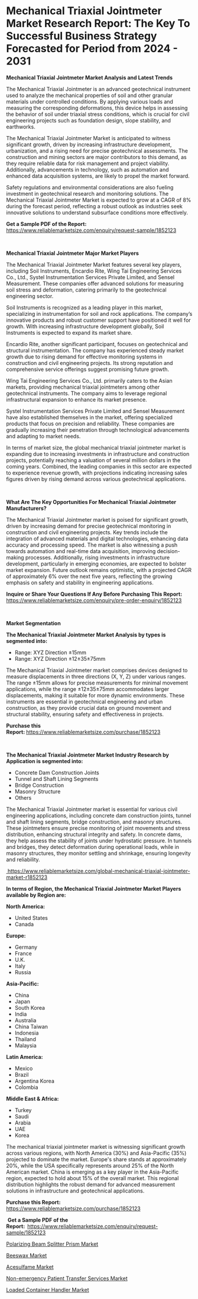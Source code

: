 <p><h1>Mechanical Triaxial Jointmeter Market Research Report: The Key To Successful Business Strategy Forecasted for Period from 2024 - 2031</h1></p><p><strong>Mechanical Triaxial Jointmeter Market Analysis and Latest Trends</strong></p>
<p><p>The Mechanical Triaxial Jointmeter is an advanced geotechnical instrument used to analyze the mechanical properties of soil and other granular materials under controlled conditions. By applying various loads and measuring the corresponding deformations, this device helps in assessing the behavior of soil under triaxial stress conditions, which is crucial for civil engineering projects such as foundation design, slope stability, and earthworks.</p><p>The Mechanical Triaxial Jointmeter Market is anticipated to witness significant growth, driven by increasing infrastructure development, urbanization, and a rising need for precise geotechnical assessments. The construction and mining sectors are major contributors to this demand, as they require reliable data for risk management and project viability. Additionally, advancements in technology, such as automation and enhanced data acquisition systems, are likely to propel the market forward. </p><p>Safety regulations and environmental considerations are also fueling investment in geotechnical research and monitoring solutions. The Mechanical Triaxial Jointmeter Market is expected to grow at a CAGR of 8% during the forecast period, reflecting a robust outlook as industries seek innovative solutions to understand subsurface conditions more effectively.</p></p>
<p><strong>Get a Sample PDF of the Report:&nbsp;</strong> <a href="https://www.reliablemarketsize.com/enquiry/request-sample/1852123?utm_campaign=1105&utm_medium=2&utm_source=Github&utm_content=ia&utm_term=18102024&utm_id=mechanical-triaxial-jointmeter">https://www.reliablemarketsize.com/enquiry/request-sample/1852123</a></p>
<p>&nbsp;</p>
<p><strong>Mechanical Triaxial Jointmeter Major Market Players</strong></p>
<p><p>The Mechanical Triaxial Jointmeter Market features several key players, including Soil Instruments, Encardio Rite, Wing Tai Engineering Services Co., Ltd., Systel Instrumentation Services Private Limited, and Sensel Measurement. These companies offer advanced solutions for measuring soil stress and deformation, catering primarily to the geotechnical engineering sector.</p><p>Soil Instruments is recognized as a leading player in this market, specializing in instrumentation for soil and rock applications. The company’s innovative products and robust customer support have positioned it well for growth. With increasing infrastructure development globally, Soil Instruments is expected to expand its market share.</p><p>Encardio Rite, another significant participant, focuses on geotechnical and structural instrumentation. The company has experienced steady market growth due to rising demand for effective monitoring systems in construction and civil engineering projects. Its strong reputation and comprehensive service offerings suggest promising future growth.</p><p>Wing Tai Engineering Services Co., Ltd. primarily caters to the Asian markets, providing mechanical triaxial jointmeters among other geotechnical instruments. The company aims to leverage regional infrastructural expansion to enhance its market presence.</p><p>Systel Instrumentation Services Private Limited and Sensel Measurement have also established themselves in the market, offering specialized products that focus on precision and reliability. These companies are gradually increasing their penetration through technological advancements and adapting to market needs.</p><p>In terms of market size, the global mechanical triaxial jointmeter market is expanding due to increasing investments in infrastructure and construction projects, potentially reaching a valuation of several million dollars in the coming years. Combined, the leading companies in this sector are expected to experience revenue growth, with projections indicating increasing sales figures driven by rising demand across various geotechnical applications.</p></p>
<p>&nbsp;</p>
<p><strong>What Are The Key Opportunities For Mechanical Triaxial Jointmeter Manufacturers?</strong></p>
<p><p>The Mechanical Triaxial Jointmeter market is poised for significant growth, driven by increasing demand for precise geotechnical monitoring in construction and civil engineering projects. Key trends include the integration of advanced materials and digital technologies, enhancing data accuracy and processing speed. The market is also witnessing a push towards automation and real-time data acquisition, improving decision-making processes. Additionally, rising investments in infrastructure development, particularly in emerging economies, are expected to bolster market expansion. Future outlook remains optimistic, with a projected CAGR of approximately 6% over the next five years, reflecting the growing emphasis on safety and stability in engineering applications.</p></p>
<p><strong>Inquire or Share Your Questions If Any Before Purchasing This Report:</strong> <a href="https://www.reliablemarketsize.com/enquiry/pre-order-enquiry/1852123?utm_campaign=1105&utm_medium=2&utm_source=Github&utm_content=ia&utm_term=18102024&utm_id=mechanical-triaxial-jointmeter">https://www.reliablemarketsize.com/enquiry/pre-order-enquiry/1852123</a></p>
<p>&nbsp;</p>
<p><strong>Market Segmentation</strong></p>
<p><strong>The Mechanical Triaxial Jointmeter Market Analysis by types is segmented into:</strong></p>
<p><ul><li>Range: XYZ Direction ±15mm</li><li>Range: XYZ Direction ±12±35±75mm</li></ul></p>
<p><p>The Mechanical Triaxial Jointmeter market comprises devices designed to measure displacements in three directions (X, Y, Z) under various ranges. The range ±15mm allows for precise measurements for minimal movement applications, while the range ±12±35±75mm accommodates larger displacements, making it suitable for more dynamic environments. These instruments are essential in geotechnical engineering and urban construction, as they provide crucial data on ground movement and structural stability, ensuring safety and effectiveness in projects.</p></p>
<p><strong>Purchase this Report:&nbsp;</strong><a href="https://www.reliablemarketsize.com/purchase/1852123?utm_campaign=1105&utm_medium=2&utm_source=Github&utm_content=ia&utm_term=18102024&utm_id=mechanical-triaxial-jointmeter">https://www.reliablemarketsize.com/purchase/1852123</a></p>
<p>&nbsp;</p>
<p><strong>The Mechanical Triaxial Jointmeter Market Industry Research by Application is segmented into:</strong></p>
<p><ul><li>Concrete Dam Construction Joints</li><li>Tunnel and Shaft Lining Segments</li><li>Bridge Construction</li><li>Masonry Structure</li><li>Others</li></ul></p>
<p><p>The Mechanical Triaxial Jointmeter market is essential for various civil engineering applications, including concrete dam construction joints, tunnel and shaft lining segments, bridge construction, and masonry structures. These jointmeters ensure precise monitoring of joint movements and stress distribution, enhancing structural integrity and safety. In concrete dams, they help assess the stability of joints under hydrostatic pressure. In tunnels and bridges, they detect deformation during operational loads, while in masonry structures, they monitor settling and shrinkage, ensuring longevity and reliability.</p></p>
<p><a href="https://www.reliablemarketsize.com/global-mechanical-triaxial-jointmeter-market-r1852123?utm_campaign=1105&utm_medium=2&utm_source=Github&utm_content=ia&utm_term=18102024&utm_id=mechanical-triaxial-jointmeter">&nbsp;https://www.reliablemarketsize.com/global-mechanical-triaxial-jointmeter-market-r1852123</a></p>
<p><strong>In terms of Region, the Mechanical Triaxial Jointmeter Market Players available by Region are:</strong></p>
<p>
    <p> <strong> North America: </strong>
        <ul>
            <li>United States</li>
            <li>Canada</li>
        </ul>
        </p> 
    <p> <strong> Europe: </strong>
        <ul>
            <li>Germany</li>
            <li>France</li>
            <li>U.K.</li>
            <li>Italy</li>
            <li>Russia</li>
        </ul>
        </p> 
    <p> <strong> Asia-Pacific: </strong>
        <ul>
            <li>China</li>
            <li>Japan</li>
            <li>South Korea</li>
            <li>India</li>
            <li>Australia</li>
            <li>China Taiwan</li>
            <li>Indonesia</li>
            <li>Thailand</li>
            <li>Malaysia</li>
        </ul>
        </p> 
    <p> <strong> Latin America: </strong>
        <ul>
            <li>Mexico</li>
            <li>Brazil</li>
            <li>Argentina Korea</li>
            <li>Colombia</li>
        </ul>
        </p> 
    <p> <strong> Middle East & Africa: </strong>
        <ul>
            <li>Turkey</li>
            <li>Saudi</li>
            <li>Arabia</li>
            <li>UAE</li>
            <li>Korea</li>
        </ul>
    </p>
    </p>
<p><p>The mechanical triaxial jointmeter market is witnessing significant growth across various regions, with North America (30%) and Asia-Pacific (35%) projected to dominate the market. Europe's share stands at approximately 20%, while the USA specifically represents around 25% of the North American market. China is emerging as a key player in the Asia-Pacific region, expected to hold about 15% of the overall market. This regional distribution highlights the robust demand for advanced measurement solutions in infrastructure and geotechnical applications.</p></p>
<p><strong>Purchase this Report: </strong><a href="https://www.reliablemarketsize.com/purchase/1852123?utm_campaign=1105&utm_medium=2&utm_source=Github&utm_content=ia&utm_term=18102024&utm_id=mechanical-triaxial-jointmeter">https://www.reliablemarketsize.com/purchase/1852123</a></p>
<p>&nbsp;<strong>Get a Sample PDF of the Report:&nbsp;&nbsp;</strong><a href="https://www.reliablemarketsize.com/enquiry/request-sample/1852123?utm_campaign=1105&utm_medium=2&utm_source=Github&utm_content=ia&utm_term=18102024&utm_id=mechanical-triaxial-jointmeter">https://www.reliablemarketsize.com/enquiry/request-sample/1852123</a></p>
<p><strong></strong></p>
<p><p><a href="https://github.com/raymederonmot/Market-Research-Report-List-1/blob/main/polarizing-beam-splitter-prism-market.md?utm_campaign=1105&utm_medium=2&utm_source=Github&utm_content=ia&utm_term=18102024&utm_id=mechanical-triaxial-jointmeter">Polarizing Beam Splitter Prism Market</a></p><p><a href="https://www.linkedin.com/pulse/beeswax-industry-insights-report-analyzing-market-trends-applications-ocsgf?utm_campaign=1105&utm_medium=2&utm_source=Github&utm_content=ia&utm_term=18102024&utm_id=mechanical-triaxial-jointmeter">Beeswax Market</a></p><p><a href="https://www.linkedin.com/pulse/decoding-acesulfame-market-signals-growth-algorithms-2024-2031-ha2mf?utm_campaign=1105&utm_medium=2&utm_source=Github&utm_content=ia&utm_term=18102024&utm_id=mechanical-triaxial-jointmeter">Acesulfame Market</a></p><p><a href="https://github.com/ofeliap0codgers/Market-Research-Report-List-1/blob/main/non-emergency-patient-transfer-services-market.md?utm_campaign=1105&utm_medium=2&utm_source=Github&utm_content=ia&utm_term=18102024&utm_id=mechanical-triaxial-jointmeter">Non-emergency Patient Transfer Services Market</a></p><p><a href="https://issuu.com/reportprime-2/docs/loaded-container-handler-market-siz_066361e7eed504?utm_campaign=1105&utm_medium=2&utm_source=Github&utm_content=ia&utm_term=18102024&utm_id=mechanical-triaxial-jointmeter">Loaded Container Handler Market</a></p></p>